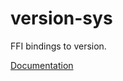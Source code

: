 # version-sys #
FFI bindings to version.

[Documentation](https://retep998.github.io/doc/version-sys/)
